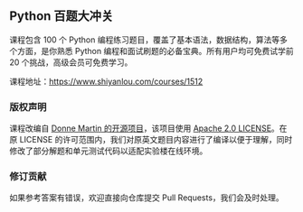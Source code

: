 ## Python 百题大冲关

课程包含 100 个 Python 编程练习题目，覆盖了基本语法，数据结构，算法等多个方面，是你熟悉 Python 编程和面试刷题的必备宝典。所有用户均可免费试学前 20 个挑战，高级会员可免费学习。

课程地址：https://www.shiyanlou.com/courses/1512

### 版权声明

课程改编自 [Donne Martin 的开源项目](https://github.com/donnemartin/interactive-coding-challenges)，该项目使用 [Apache 2.0 LICENSE](https://github.com/donnemartin/interactive-coding-challenges/blob/master/LICENSE)。在原 LICENSE 的许可范围内，我们对原英文题目内容进行了编译以便于理解，同时修改了部分解题和单元测试代码以适配实验楼在线环境。

### 修订贡献

如果参考答案有错误，欢迎直接向仓库提交 Pull Requests，我们会及时处理。
